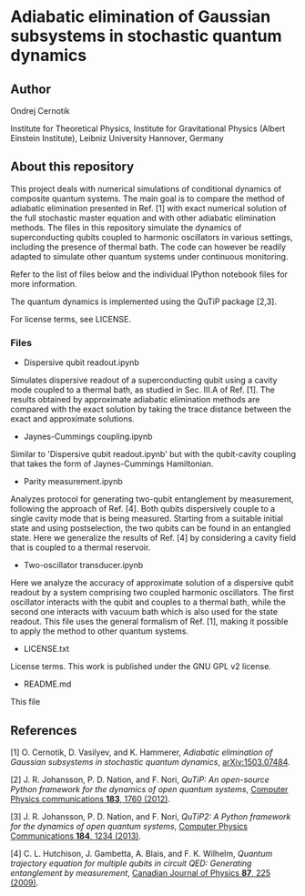 # Adiabatic elimination of Gaussian subsystems in stochastic quantum dynamics

## Author

Ondrej Cernotik

Institute for Theoretical Physics, Institute for Gravitational Physics (Albert Einstein Institute), Leibniz University Hannover, Germany

## About this repository

This project deals with numerical simulations of conditional dynamics
of composite quantum systems. The main goal is to compare the method of
adiabatic elimination presented in Ref. [1] with exact numerical solution
of the full stochastic master equation and with other adiabatic elimination
methods. The files in this repository simulate the dynamics of
superconducting qubits coupled to harmonic oscillators in various settings,
including the presence of thermal bath. The code can however be readily
adapted to simulate other quantum systems under continuous monitoring.
 
Refer to the list of files below and the individual IPython notebook
files for more information.
 
The quantum dynamics is implemented using the QuTiP package [2,3].
 
For license terms, see LICENSE.

### Files

* Dispersive qubit readout.ipynb

Simulates dispersive readout of a superconducting qubit using a cavity mode coupled to a thermal bath, as studied in Sec. III.A of Ref. [1]. The results obtained by approximate adiabatic elimination methods are compared with the exact solution by taking the trace distance between the exact and approximate solutions.

* Jaynes-Cummings coupling.ipynb

Similar to 'Dispersive qubit readout.ipynb' but with the qubit-cavity coupling that takes the form of Jaynes-Cummings Hamiltonian.

* Parity measurement.ipynb

Analyzes protocol for generating two-qubit entanglement by
measurement, following the approach of Ref. [4]. Both qubits
dispersively couple to a single cavity mode that is being measured.
Starting from a suitable initial state and using postselection,
the two qubits can be found in an entangled state. Here we
generalize the results of Ref. [4] by considering a cavity field
that is coupled to a thermal reservoir.

* Two-oscillator transducer.ipynb

Here we analyze the accuracy of approximate solution of a
dispersive qubit readout by a system comprising two coupled
harmonic oscillators. The first oscillator interacts with the
qubit and couples to a thermal bath, while the second one
interacts with vacuum bath which is also used for the state
readout. This file uses the general formalism of Ref. [1],
making it possible to apply the method to other quantum systems.

* LICENSE.txt

License terms. This work is published under the GNU GPL v2 license.

* README.md

This file

## References

[1] O. Cernotik, D. Vasilyev, and K. Hammerer, *Adiabatic elimination of Gaussian subsystems in stochastic quantum dynamics*, [arXiv:1503.07484](http://www.arxiv.org/abs/1503.07484).

[2] J. R. Johansson, P. D. Nation, and F. Nori, *QuTiP: An open-source Python framework for the dynamics of open quantum systems*, [Computer Physics communications **183**, 1760 (2012)](http://dx.doi.org/10.1016/j.cpc.2012.02.021).

[3] J. R. Johansson, P. D. Nation, and F. Nori, *QuTiP2: A Python framework for the dynamics of open quantum systems*, [Computer Physics Communications **184**, 1234 (2013)](http://dx.doi.org/10.1016/j.cpc.2012.11.019).

[4] C. L. Hutchison, J. Gambetta, A. Blais, and F. K. Wilhelm, *Quantum trajectory equation for multiple qubits in circuit QED: Generating entanglement by measurement*, [Canadian Journal of Physics **87**, 225 (2009)](http://dx.doi.org/10.1139/P08-140).
